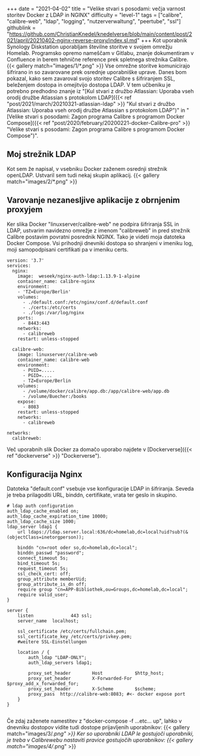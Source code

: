 +++
date = "2021-04-02"
title = "Velike stvari s posodami: večja varnost storitev Docker z LDAP in NGINX"
difficulty = "level-1"
tags = ["calibre", "calibre-web", "ldap", "logging", "nutzerverwaltung", "peertube", "ssl"]
githublink = "https://github.com/ChristianKnedel/knedelverse/blob/main/content/post/2021/april/20210402-nginx-reverse-proxy/index.sl.md"
+++
Kot uporabnik Synology Diskstation uporabljam številne storitve v svojem omrežju Homelab. Programsko opremo nameščam v Gitlabu, znanje dokumentiram v Confluence in berem tehnične reference prek spletnega strežnika Calibre.
{{< gallery match="images/1/*.png" >}}
Vse omrežne storitve komunicirajo šifrirano in so zavarovane prek osrednje uporabniške uprave. Danes bom pokazal, kako sem zavaroval svojo storitev Calibre s šifriranjem SSL, beleženjem dostopa in omejitvijo dostopa LDAP. V tem učbeniku je potrebno predhodno znanje iz "[Kul stvari z družbo Atlassian: Uporaba vseh orodij družbe Atlassian s protokolom LDAP]({{< ref "post/2021/march/20210321-atlassian-ldap" >}} "Kul stvari z družbo Atlassian: Uporaba vseh orodij družbe Atlassian s protokolom LDAP")" in "[Velike stvari s posodami: Zagon programa Calibre s programom Docker Compose]({{< ref "post/2020/february/20200221-docker-Calibre-pro" >}} "Velike stvari s posodami: Zagon programa Calibre s programom Docker Compose")".
## Moj strežnik LDAP
Kot sem že napisal, v vsebniku Docker zaženem osrednji strežnik openLDAP. Ustvaril sem tudi nekaj skupin aplikacij.
{{< gallery match="images/2/*.png" >}}

## Varovanje nezanesljive aplikacije z obrnjenim proxyjem
Ker slika Docker "linuxserver/calibre-web" ne podpira šifriranja SSL in LDAP, ustvarim navidezno omrežje z imenom "calibreweb" in pred strežnik Calibre postavim povratni posrednik NGINX. Tako je videti moja datoteka Docker Compose. Vsi prihodnji dnevniki dostopa so shranjeni v imeniku log, moji samopodpisani certifikati pa v imeniku certs.
```
version: '3.7'
services:
  nginx: 
    image:  weseek/nginx-auth-ldap:1.13.9-1-alpine
    container_name: calibre-nginx
    environment:
    - 'TZ=Europe/Berlin'
    volumes:
      - ./default.conf:/etc/nginx/conf.d/default.conf
      - ./certs:/etc/certs
      - ./logs:/var/log/nginx
    ports:
      - 8443:443
    networks:
      - calibreweb
    restart: unless-stopped

  calibre-web:
    image: linuxserver/calibre-web
    container_name: calibre-web
    environment:
      - PUID=.....
      - PGID=....
      - TZ=Europe/Berlin
    volumes:
      - /volume/docker/calibre/app.db:/app/calibre-web/app.db
      - /volume/Buecher:/books
    expose:
      - 8083
    restart: unless-stopped
    networks:
      - calibreweb

networks:
  calibreweb:

```
Več uporabnih slik Docker za domačo uporabo najdete v [Dockerverse]({{< ref "dockerverse" >}} "Dockerverse").
## Konfiguracija Nginx
Datoteka "default.conf" vsebuje vse konfiguracije LDAP in šifriranja. Seveda je treba prilagoditi URL, binddn, certifikate, vrata ter geslo in skupino.
```
# ldap auth configuration
auth_ldap_cache_enabled on;
auth_ldap_cache_expiration_time 10000;
auth_ldap_cache_size 1000;
ldap_server ldap1 {
    url ldaps://ldap.server.local:636/dc=homelab,dc=local?uid?sub?(&(objectClass=inetorgperson));

    binddn "cn=root oder so,dc=homelab,dc=local";
    binddn_passwd "password";
    connect_timeout 5s;
    bind_timeout 5s;
    request_timeout 5s;
    ssl_check_cert: off;
    group_attribute memberUid;
    group_attribute_is_dn off;
    require group "cn=APP-Bibliothek,ou=Groups,dc=homelab,dc=local";
    require valid_user;
}

server {
    listen              443 ssl;
    server_name  localhost;

    ssl_certificate /etc/certs/fullchain.pem;
    ssl_certificate_key /etc/certs/privkey.pem;
    #weitere SSL-Einstellungen

    location / {
        auth_ldap "LDAP-ONLY";
        auth_ldap_servers ldap1;

        proxy_set_header        Host            $http_host;
        proxy_set_header        X-Forwarded-For $proxy_add_x_forwarded_for;
        proxy_set_header        X-Scheme        $scheme;
        proxy_pass  http://calibre-web:8083; #<- docker expose port
    }
}


```
Če zdaj zaženete namestitev z "docker-compose -f ...etc... up", lahko v dnevniku dostopov vidite tudi dostope prijavljenih uporabnikov:
{{< gallery match="images/3/*.png" >}}
Ker so uporabniki LDAP le gostujoči uporabniki, je treba v Calibrewebu nastaviti pravice gostujočih uporabnikov:
{{< gallery match="images/4/*.png" >}}
